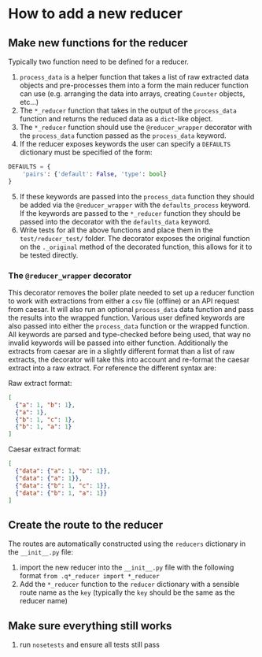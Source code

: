 # How to add a new reducer

## Make new functions for the reducer
Typically two function need to be defined for a reducer.

1. `process_data` is a helper function that takes a list of raw extracted data objects and pre-processes them into a form the main reducer function can use (e.g. arranging the data into arrays, creating `Counter` objects, etc...)
2. The `*_reducer` function that takes in the output of the `process_data` function and returns the reduced data as a `dict`-like object.
3. The `*_reducer` function should use the `@reducer_wrapper` decorator with the `process_data` function passed as the `process_data` keyword.
4. If the reducer exposes keywords the user can specify a `DEFAULTS` dictionary must be specified of the form:
```python
DEFAULTS = {
    'pairs': {'default': False, 'type': bool}
}
```
5. If these keywords are passed into the `process_data` function they should be added via the `@reducer_wrapper` with the `defaults_process` keyword.  If the keywords are passed to the `*_reducer` function they should be passed into the decorator with the `defaults_data` keyword.
6. Write tests for all the above functions and place them in the `test/reducer_test/` folder.  The decorator exposes the original function on the `._original` method of the decorated function, this allows for it to be tested directly.

### The `@reducer_wrapper` decorator

This decorator removes the boiler plate needed to set up a reducer function to work with extractions from either a `csv` file (offline) or an API request from caesar.  It will also run an optional `process_data` data function and pass the results into the wrapped function.  Various user defined keywords are also passed into either the `process_data` function or the wrapped function.  All keywords are parsed and type-checked before being used, that way no invalid keywords will be passed into either function.  Additionally the extracts from caesar are in a slightly different format than a list of raw extracts, the decorator will take this into account and re-format the caesar extract into a raw extract.  For reference the different syntax are:

Raw extract format:
```json
[
  {"a": 1, "b": 1},
  {"a": 1},
  {"b": 1, "c": 1},
  {"b": 1, "a": 1}
]
```

Caesar extract format:
```json
[
  {"data": {"a": 1, "b": 1}},
  {"data": {"a": 1}},
  {"data": {"b": 1, "c": 1}},
  {"data": {"b": 1, "a": 1}}
]
```

## Create the route to the reducer
The routes are automatically constructed using the `reducers` dictionary in the `__init__.py` file:

1. import the new reducer into the `__init__.py` file with the following format `from .q*_reducer import *_reducer`
2. Add the `*_reducer` function to the `reducer` dictionary with a sensible route name as the `key` (typically the `key` should be the same as the reducer name)

## Make sure everything still works
1. run `nosetests` and ensure all tests still pass
